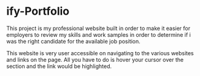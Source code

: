 # ify-Portfolio

This project is my professional website built in order to make it easier for employers to review my skills and work samples in order to determine if i was the right candidate for the available job position.

This website is very user accessible on navigating to the various websites and links on the page. All you have to do is hover your cursor over the section and the link would be highlighted.



